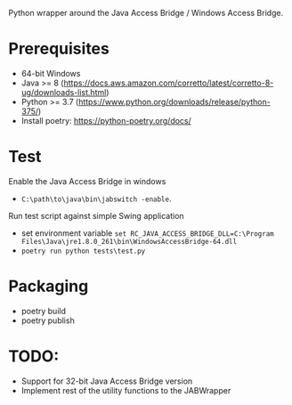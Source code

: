
Python wrapper around the Java Access Bridge / Windows Access Bridge.

# Prerequisites

* 64-bit Windows
* Java >= 8 (https://docs.aws.amazon.com/corretto/latest/corretto-8-ug/downloads-list.html)
* Python >= 3.7 (https://www.python.org/downloads/release/python-375/)
* Install poetry: https://python-poetry.org/docs/

# Test

Enable the Java Access Bridge in windows

* `C:\path\to\java\bin\jabswitch -enable`.

Run test script against simple Swing application

* set environment variable `set RC_JAVA_ACCESS_BRIDGE_DLL=C:\Program Files\Java\jre1.8.0_261\bin\WindowsAccessBridge-64.dll`
* `poetry run python tests\test.py`

# Packaging

* poetry build
* poetry publish

# TODO:

* Support for 32-bit Java Access Bridge version
* Implement rest of the utility functions to the JABWrapper
